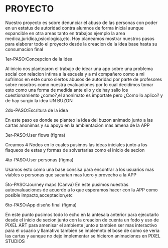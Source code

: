 # PROYECTO
Nuestro proyecto es sobre denunciar el abuso de las personas con poder en un estatus de autoridad contra alumnos de forma inicial aunque expancible en otra areas tanto en trabajos ejemplo la area medica,juridica,psicologica,etc.
Hoy planeamos mostrar nuestros pasos para elaborar todo el proyecto desde la creacion de la idea base hasta su consumacion final  

1er-PASO:Concepcion de la Idea 

Al inicio nos plantearon el trabajo de idear una app sobre una problema social con relacion intima a la escuela y a mi compañero como a mi sufrimos en este curso siertos abusos de autoridad por parte de profesores sobre nosotros como nuestra evaluaciones por lo cual decidimos tomar esto como una forma de medida ante ello y de hay salio los cuestionamiento ¿como?,el anonimato es importate pero ¿Como lo aplico? y de hay surgio la idea UN BUZON 

2do-PASO:Escritura de la idea 

En este paso es donde se planteo la idea del buzon animado junto a las cartas anonimas y su apoyo en la ambientacion mas amena de la APP

3er-PASO:User flows (figma)

Creamos 4 Nodos en lo cuales pusimos las ideas iniciales junto a los flaqueos de estas y formas de solvertarlas como el inicio de secion 

4to-PASO:User personas (figma)

Usamos esto como una base consisa para encontrar a los usuarios mas viables o personas que sacarian mas lucro y provecho a la APP

5to-PASO:Journey maps (Canva)
En este pusimos nuestras autoevaluaciones de acuerdo a lo que esperamos hacer con la APP como posible impacto,acceptacion,etc

6to-PASO:App diseño final (figma)

En este punto pusimos todo lo echo en la antesala anterior para ejecutarlo desde el inicio de secion junto con la creacion de cuenta un fodo y uso de PIXEL ART para amenisar el ambiente junto a tambien ser mas interactivo para el usuario y llamativo tambien se implemnto el bose de como se veria las cartas y aunque no dejo implementar se hicieron animaciones en PIXEL STUDIOS 
